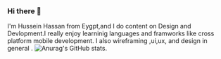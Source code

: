 ### Hi there 👋

I'm Hussein Hassan from Eygpt,and I do content on Design and Devlopment.I really enjoy learninig languages and framworks like cross platform mobile development.
I also wireframing ,ui,ux, and design in general .
![Anurag's GitHub stats](https://github-readme-stats.vercel.app/api?username=HusseinAlswasy&theme=dark&show_icons=true).
